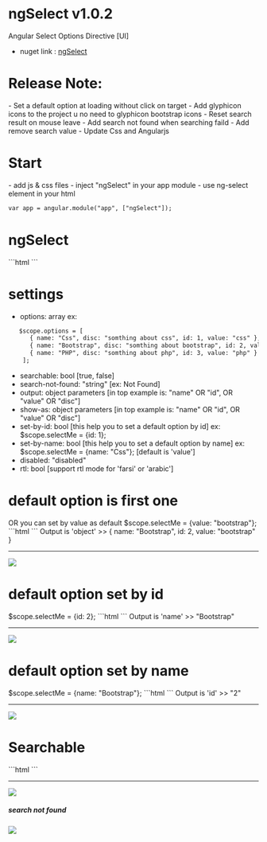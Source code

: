 # ngSelect v1.0.2
Angular Select Options Directive [UI]

- nuget link : <a href="https://www.nuget.org/packages/ngSelect" target="_blank">ngSelect</a>

<h1>Release Note:</h1>
- Set a default option at loading without click on target
- Add glyphicon icons to the project u no need to glyphicon bootstrap icons
- Reset search result on mouse leave
- Add search not found when searching faild
- Add remove search value
- Update Css and Angularjs

<h1>Start</h1>
- add js & css files
- inject "ngSelect" in your app module
- use ng-select element in your html

```html
var app = angular.module("app", ["ngSelect"]);
```

<h1>ngSelect</h1>
```html
<ng-select ng-model="selectMe"></ng-select>
```

<h1>settings</h1>

- options: array ex: 
```html
   $scope.options = [
      { name: "Css", disc: "somthing about css", id: 1, value: "css" },
      { name: "Bootstrap", disc: "somthing about bootstrap", id: 2, value: "bootstrap" },
      { name: "PHP", disc: "somthing about php", id: 3, value: "php" }
    ];
```
- searchable: bool [true, false]
- search-not-found: "string" [ex: Not Found]
- output: object parameters [in top example is: "name" OR "id", OR "value" OR "disc"]
- show-as: object parameters [in top example is: "name" OR "id", OR "value" OR "disc"]
- set-by-id: bool [this help you to set a default option by id] ex: $scope.selectMe = {id: 1};
- set-by-name: bool [this help you to set a default option by name] ex: $scope.selectMe = {name: "Css"}; [default is 'value']
- disabled: "disabled"
- rtl: bool [support rtl mode for 'farsi' or 'arabic']

<h1>default option is first one</h1>
OR you can set by value as default $scope.selectMe = {value: "bootstrap"};
```html
<ng-select ng-model="selectMe" options="options"></ng-select>
```
Output is 'object' >> { name: "Bootstrap", id: 2, value: "bootstrap" }
<hr>
<img src="http://cdn.persiangig.com/preview/lUhS6OSy5o/1.jpg">

<h1>default option set by id</h1>
$scope.selectMe = {id: 2};
```html
<ng-select 
ng-model="selectMe"
options="options"
set-by-id="true"
show-as="disc"
output="name">
</ng-select>
```
Output is 'name' >> "Bootstrap"
<hr>
<img src="http://cdn.persiangig.com/preview/8bRKrVWw2V/2.jpg">

<h1>default option set by name</h1>
$scope.selectMe = {name: "Bootstrap"};
```html
<ng-select 
ng-model="selectMe"
options="options"
output="id"
set-by-name="true">
</ng-select>
```
Output is 'id' >> "2"
<hr>
<img src="http://cdn.persiangig.com/preview/FMJbQ8ENbZ/3.jpg">

<h1>Searchable</h1>
```html
<ng-select 
ng-model="selectMe"
options="options"
search-not-found="not found!"
searchable="true">
</ng-select>
```
<hr>
<img src="http://cdn.persiangig.com/preview/Bk1k98Fevu/5.jpg">

<h5>search not found</h5>
<img src="http://cdn.persiangig.com/preview/hpNNvW5eIn/6.jpg">
